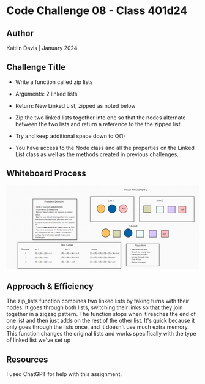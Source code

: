 # Code Challenge 08 - Class 401d24

## Author
Kaitlin Davis | January 2024

## Challenge Title
- Write a function called zip lists

- Arguments: 2 linked lists

- Return: New Linked List, zipped as noted below

- Zip the two linked lists together into one so that the nodes alternate between the two lists and return a reference to the the zipped list.

- Try and keep additional space down to O(1)

- You have access to the Node class and all the properties on the Linked List class as well as the methods created in previous challenges.

## Whiteboard Process
![Whiteboard for Linked List zip](code8.png)

## Approach & Efficiency
The zip_lists function combines two linked lists by taking turns with their nodes. It goes through both lists, switching their links so that they join together in a zigzag pattern. The function stops when it reaches the end of one list and then just adds on the rest of the other list. It's quick because it only goes through the lists once, and it doesn't use much extra memory. This function changes the original lists and works specifically with the type of linked list we've set up

## Resources
I used ChatGPT for help with this assignment. 